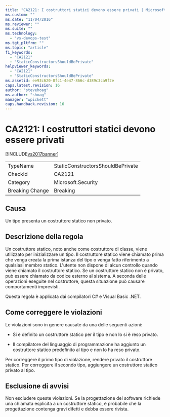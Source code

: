 ```yaml
---
title: "CA2121: I costruttori statici devono essere privati | Microsoft Docs"
ms.custom: ""
ms.date: "11/04/2016"
ms.reviewer: ""
ms.suite: ""
ms.technology: 
  - "vs-devops-test"
ms.tgt_pltfrm: ""
ms.topic: "article"
f1_keywords: 
  - "CA2121"
  - "StaticConstructorsShouldBePrivate"
helpviewer_keywords: 
  - "CA2121"
  - "StaticConstructorsShouldBePrivate"
ms.assetid: ee93c620-8fc1-4e47-866c-d389c3ca9f2e
caps.latest.revision: 16
author: "stevehoag"
ms.author: "shoag"
manager: "wpickett"
caps.handback.revision: 16
---
```

# CA2121: I costruttori statici devono essere privati
[!INCLUDE[vs2017banner](../code-quality/includes/vs2017banner.md)]

|||  
|-|-|  
|TypeName|StaticConstructorsShouldBePrivate|  
|CheckId|CA2121|  
|Category|Microsoft.Security|  
|Breaking Change|Breaking|  
  
## Causa  
 Un tipo presenta un costruttore statico non privato.  
  
## Descrizione della regola  
 Un costruttore statico, noto anche come costruttore di classe, viene utilizzato per inizializzare un tipo.  Il costruttore statico viene chiamato prima che venga creata la prima istanza del tipo o venga fatto riferimento a qualsiasi membro statico.  L'utente non dispone di alcun controllo quando viene chiamato il costruttore statico.  Se un costruttore statico non è privato, può essere chiamato da codice esterno al sistema.  A seconda delle operazioni eseguite nel costruttore, questa situazione può causare comportamenti imprevisti.  
  
 Questa regola è applicata dai compilatori C\# e Visual Basic .NET.  
  
## Come correggere le violazioni  
 Le violazioni sono in genere causate da una delle seguenti azioni:  
  
-   Si è definito un costruttore statico per il tipo e non lo si è reso privato.  
  
-   Il compilatore del linguaggio di programmazione ha aggiunto un costruttore statico predefinito al tipo e non lo ha reso privato.  
  
 Per correggere il primo tipo di violazione, rendere privato il costruttore statico.  Per correggere il secondo tipo, aggiungere un costruttore statico privato al tipo.  
  
## Esclusione di avvisi  
 Non escludere queste violazioni.  Se la progettazione del software richiede una chiamata esplicita a un costruttore statico, è probabile che la progettazione contenga gravi difetti e debba essere rivista.